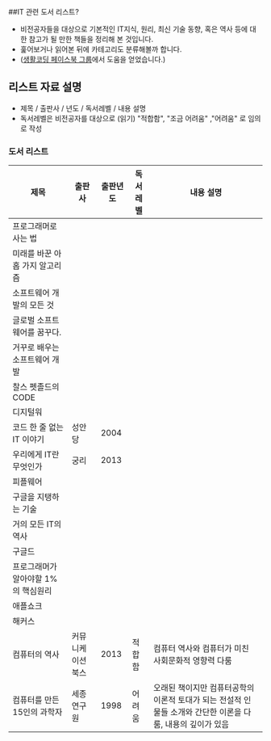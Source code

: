 ##IT 관련 도서 리스트?
* 비전공자들을 대상으로 기본적인 IT지식, 원리, 최신 기술 동향, 혹은 역사 등에 대한 참고가 될 만한 책들을 정리해 본 것입니다.
* 훑어보거나 읽어본 뒤에 카테고리도 분류해볼까 합니다. 
* ([생활코딩 페이스북 그룹](https://www.facebook.com/groups/codingeverybody)에서 도움을 얻었습니다.)

## 리스트 자료 설명
* 제목 / 출판사 / 년도 / 독서레벨 / 내용 설명
* 독서레벨은 비전공자를 대상으로 (읽기) "적합함", "조금 어려움" ,"어려움" 로 임의로 작성

### 도서 리스트
제목 | 출판사 | 출판년도 | 독서레벨 | 내용 설명
--- | --- | --- | --- | ---
프로그래머로 사는 법 | | | |
미래를 바꾼 아홉 가지 알고리즘  | | | |
소프트웨어 개발의 모든 것 | | | |
글로벌 소프트웨어를 꿈꾸다. | | | |
거꾸로 배우는 소프트웨어 개발 | | | |
찰스 펫졸드의 CODE | | | |
디지털워 | | | |
코드 한 줄 없는 IT 이야기 | 성안당 | 2004 | |
우리에게 IT란 무엇인가 | 궁리 | 2013 | |
피플웨어 | | | |
구글을 지탱하는 기술 | | | |
거의 모든 IT의 역사 | | | |
구글드 | | | |
프로그래머가 알아야할 1%의 핵심원리 | | | |
애플쇼크 | | | |
해커스 | | | |
컴퓨터의 역사 | 커뮤니케이션북스 | 2013 | 적합함 | 컴퓨터 역사와 컴퓨터가 미친 사회문화적 영향력 다룸
컴퓨터를 만든 15인의 과학자 | 세종연구원 | 1998 | 어려움 | 오래된 책이지만 컴퓨터공학의 이론적 토대가 되는 전설적 인물들 소개와 간단한 이론을 다룸, 내용의 깊이가 있음 

